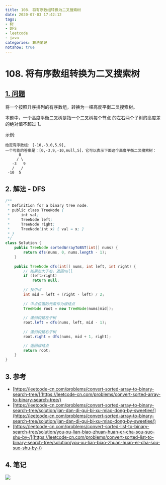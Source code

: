 ```yaml
---
title: 108. 将有序数组转换为二叉搜索树
date: 2020-07-03 17:42:12
tags:
- 树
- DFS
- leetcode
- java
categories: 算法笔记
notshow: true
---
```

# 108. 将有序数组转换为二叉搜索树
## [1. 问题](https://leetcode-cn.com/problems/convert-sorted-array-to-binary-search-tree/)
将一个按照升序排列的有序数组，转换为一棵高度平衡二叉搜索树。

本题中，一个高度平衡二叉树是指一个二叉树每个节点 的左右两个子树的高度差的绝对值不超过 1。

示例:
```
给定有序数组: [-10,-3,0,5,9],
一个可能的答案是：[0,-3,9,-10,null,5]，它可以表示下面这个高度平衡二叉搜索树：
      0
     / \
   -3   9
   /   /
 -10  5
```
<!--more-->

## 2. 解法 - DFS
```java
/**
 * Definition for a binary tree node.
 * public class TreeNode {
 *     int val;
 *     TreeNode left;
 *     TreeNode right;
 *     TreeNode(int x) { val = x; }
 * }
 */
class Solution {
    public TreeNode sortedArrayToBST(int[] nums) {
        return dfs(nums, 0, nums.length - 1);
    }
    
    public TreeNode dfs(int[] nums, int left, int right) {
        // 如果左大于右，返回null
        if (left>right)
            return null;
        
        // 找中点
        int mid = left + (right - left) / 2;
        
        // 中点位置的元素作为根结点
        TreeNode root = new TreeNode(nums[mid]);
        
        // 递归构建左子树
        root.left = dfs(nums, left, mid - 1);
        
        // 递归构建右子树
        root.right = dfs(nums, mid + 1, right);

        // 返回根结点
        return root;
    }
}
```

## 3. 参考
- [https://leetcode-cn.com/problems/convert-sorted-array-to-binary-search-tree/](https://leetcode-cn.com/problems/convert-sorted-array-to-binary-search-tree/)
- [https://leetcode-cn.com/problems/convert-sorted-array-to-binary-search-tree/solution/jian-dan-di-gui-bi-xu-miao-dong-by-sweetiee/](https://leetcode-cn.com/problems/convert-sorted-array-to-binary-search-tree/solution/jian-dan-di-gui-bi-xu-miao-dong-by-sweetiee/)
- [https://leetcode-cn.com/problems/convert-sorted-list-to-binary-search-tree/solution/you-xu-lian-biao-zhuan-huan-er-cha-sou-suo-shu-by-/](https://leetcode-cn.com/problems/convert-sorted-list-to-binary-search-tree/solution/you-xu-lian-biao-zhuan-huan-er-cha-sou-suo-shu-by-/)

## 4. 笔记
![](https://777blog.oss-cn-shanghai.aliyuncs.com/blog%20pic/leetcode-108.jpg)